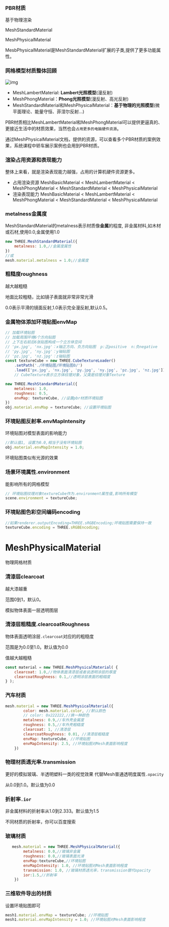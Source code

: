 ### PBR材质

基于物理渲染

MeshStandardMaterial

MeshPhysicalMaterial

MesbPhysicalMaterial是MeshStandardMaterial扩展的子类,提供了更多功能属性。

### 网格模型材质整体回顾

![img](http://www.webgl3d.cn/imgthreejs/%E7%BD%91%E6%A0%BC%E6%9D%90%E8%B4%A8.svg)

- MeshLambertMaterial: **Lambert光照模型**(漫反射)
- MeshPhongMaterial：**Phong光照模型**(漫反射、高光反射)
- MeshStandardMaterial和MeshPhysicalMaterial：**基于物理的光照模型**(微平面理论、能量守恒、菲涅尔反射...)

PBR材质相比MeshLambertMaterial和MeshPhongMaterial可以提供更逼真的、更接近生活中的材质效果，当然也会`占用更多的电脑硬件资源`。

通过MeshPhysicalMaterial文档，提供的资源，可以查看多个PBR材质的案例效果，系统课程中轿车展示案例也会用到PBR材质。

### 渲染占用资源和表现能力

整体上来看，就是渲染表现能力越强，占用的计算机硬件资源更多。

- 占用渲染资源 MeshBasicMaterial < MeshLambertMaterial < MeshPhongMaterial < MeshStandardMaterial < MeshPhysicalMaterial
- 渲染表现能力 MeshBasicMaterial < MeshLambertMaterial < MeshPhongMaterial < MeshStandardMaterial < MeshPhysicalMaterial

### metalness金属度

MeshStandardMaterial的metalness表示材质像**金属**的程度, 非金属材料,如木材或石材,使用0.0,金属使用1.0

```javascript
new THREE.MeshStandardMaterial({
    metalness: 1.0,//金属度属性
})
//或
mesh.material.metalness = 1.0;//金属度
```

### 粗糙度roughness

越大越粗糙

地面比较粗糙，比如镜子表面就非常非常光滑

0.0表示平滑的镜面反射,1.0表示完全漫反射,默认0.5。

### 金属物体添加环境贴图envMap

```js
// 加载环境贴图
// 加载周围环境6个方向贴图
// 上下左右前后6张贴图构成一个立方体空间
// 'px.jpg', 'nx.jpg'：x轴正方向、负方向贴图  p:正positive  n:负negative
// 'py.jpg', 'ny.jpg'：y轴贴图
// 'pz.jpg', 'nz.jpg'：z轴贴图
const textureCube = new THREE.CubeTextureLoader()
    .setPath('./环境贴图/环境贴图0/')
    .load(['px.jpg', 'nx.jpg', 'py.jpg', 'ny.jpg', 'pz.jpg', 'nz.jpg']);
    // CubeTexture表示立方体纹理对象，父类是纹理对象Texture 
```

```js
new THREE.MeshStandardMaterial({
    metalness: 1.0,
    roughness: 0.5,
    envMap: textureCube, //设置pbr材质环境贴图
})    
obj.material.envMap = textureCube; //设置环境贴图 
```

### 环境贴图反射率.envMapIntensity

环境贴图对模型表面的影响能力

```js
//默认值1, 设置为0.0,相当于没有环境贴图
obj.material.envMapIntensity = 1.0;
```

环境贴图类似有光源的效果

### 场景环境属性.environment

能影响所有的网格模型

```js
// 环境贴图纹理对象textureCube作为.environment属性值,影响所有模型
scene.environment = textureCube;
```

### 环境贴图色彩空间编码encoding

```js
//如果renderer.outputEncoding=THREE.sRGBEncoding;环境贴图需要保持一致
textureCube.encoding = THREE.sRGBEncoding;  
```

# MeshPhysicalMaterial

物理网格材质

### 清漆层clearcoat

越大漆越重

范围0到1，默认0。

模拟物体表面一层透明图层

### 清漆层粗糙度.clearcoatRoughness

物体表面透明涂层`.clearcoat`对应的的粗糙度

范围是为0.0至1.0。默认值为0.0

值越大越粗糙

```js
const material = new THREE.MeshPhysicalMaterial( {
	clearcoat: 1.0,//物体表面清漆层或者说透明涂层的厚度
	clearcoatRoughness: 0.1,//透明涂层表面的粗糙度
} );

```

### 汽车材质

```js
mesh.material = new THREE.MeshPhysicalMaterial({
        color: mesh.material.color, //默认颜色
        // color: 0x222222,//换一种颜色
        metalness: 0.9,//车外壳金属度
        roughness: 0.5,//车外壳粗糙度
        clearcoat: 1, //清漆层
        clearcoatRoughness: 0.01, //清漆层粗糙度
        envMap: textureCube, //环境贴图
        envMapIntensity: 2.5, //环境贴图对Mesh表面影响程度
    })
```

### 物理材质透光率.transmission

更好的模拟玻璃、半透明塑料一类的视觉效果 代替Mesh普通透明度属性`.opacity`

从0.0到1.0。默认值为0.0

### 折射率`.ior`

非金属材料的折射率从1.0到2.333。默认值为1.5

不同材质的折射率，你可以百度搜索

### 玻璃材质

```js
   mesh.material = new THREE.MeshPhysicalMaterial({
        metalness: 0.0,//玻璃非金属 
        roughness: 0.0,//玻璃表面光滑
        envMap:textureCube,//环境贴图
        envMapIntensity: 1.0, //环境贴图对Mesh表面影响程度
        transmission: 1.0, //玻璃材质透光率，transmission替代opacity 
        ior:1.5,//折射率
    })
```

### 三维软件导出的材质

设置环境贴图即可

```js
mesh1.material.envMap = textureCube; //环境贴图
mesh1.material.envMapIntensity = 1.0; //环境贴图对Mesh表面影响程度
```

